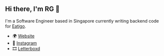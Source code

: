 ## Hi there, I'm RG 👋

I'm a Software Engineer based in Singapore currently writing backend code for [Eatigo](https://github.com/eatigo). 

- 🌍 [Website](https://rgaquino.com)
- 📸 [Instagram](https://instagram.com/rgaquino)
- 🎞 [Letterboxd](https://letterboxd.com/rgaquino)
